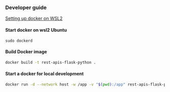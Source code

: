 ### Developer guide

[Setting up docker on WSL2](https://dev.to/bowmanjd/install-docker-on-windows-wsl-without-docker-desktop-34m9)

#### Start docker on wsl2 Ubuntu
```dotnetcli
sudo dockerd
```
#### Build Docker image
```bash
docker build -t rest-apis-flask-python .
```

#### Start a docker for local development
```bash
docker run -d --network host -w /app -v "$(pwd):/app" rest-apis-flask-python
```